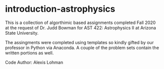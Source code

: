 # introduction-astrophysics

This is a collection of algorthimic based assignments completed Fall 2020 at the request of Dr. Judd Bowman for AST 422: Astrophysics II at Arizona State University.

The assingments were completed using templates so kindly gifted by our professor in Python via Anaconda. A couple of the problem sets contain the written portions as well. 

Code Author: Alexis Lohman
